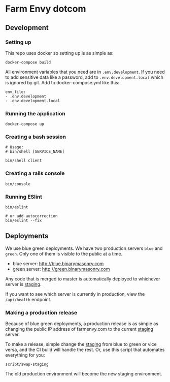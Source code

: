 
# Farm Envy dotcom


## Development

### Setting up

This repo uses docker so setting up is as simple as:

```
docker-compose build
```

All environment variables that you need are in `.env.development`.  If you need to add sensitive data like a password, add to `.env.development.local` which is ignored by git. Add to docker-compose.yml like this:

```
env_file:
- .env.development
- .env.development.local

```



### Running the application

```
docker-compose up
```

### Creating a bash session
```
# Usage:
# bin/shell [SERVICE_NAME]

bin/shell client
```

### Creating a rails console
```
bin/console
```

### Running ESlint
```
bin/eslint

# or add autocorrection
bin/eslint --fix
```

## Deployments

We use blue green deployments.  We have two production servers `blue` and `green`. Only one of them is visible to the public at a time.

* blue server: http://blue.binarymasonry.com
* green server: http://green.binarymasonry.com

Any code that is merged to master is automatically deployed to whichever server is [staging](./STAGING).

If you want to see which server is currently in production, view the `/api/health` endpoint.

### Making a production release

Because of blue green deployments, a production release is as simple as changing the public IP address of farmenvy.com to the current [staging](./STAGING) server.

To make a release, simple change the [staging](./STAGING) from blue to green or vice versa, and the CI build will handle the rest. Or, use this script that automates everything for you:

```
script/swap-staging
```
The old production environment will become the new staging environment.


